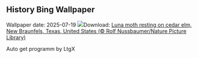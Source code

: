 ## History Bing Wallpaper
Wallpaper date: 2025-07-19
![](https://www.bing.com/th?id=OHR.MothWeek_EN-IN7635547471_UHD.jpg&w=1000)Download: [Luna moth resting on cedar elm, New Braunfels, Texas, United States (© Rolf Nussbaumer/Nature Picture Library)](https://www.bing.com/th?id=OHR.MothWeek_EN-IN7635547471_UHD.jpg)

Auto get programm by LtgX
